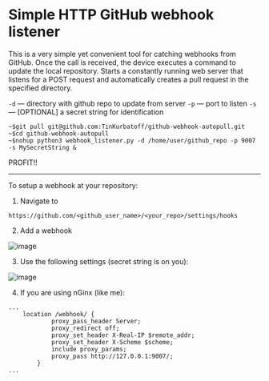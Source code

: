 # Simple HTTP GitHub webhook listener

This is a very simple yet convenient tool for catching webhooks from GitHub. Once the call is received, the device executes a command to update the local repository.
Starts a constantly running web server that listens for a POST request and automatically creates a pull request in the specified directory.

`-d` — directory with github repo to update from server
`-p` — port to listen
`-s` — [OPTIONAL] a secret string for identification

```
~$git pull git@github.com:TinKurbatoff/github-webhook-autopull.git
~$cd github-webhook-autopull 
~$nohup python3 webhook_listener.py -d /home/user/github_repo -p 9007 -s MySecretString &
```

PROFIT!!

----

To setup a webhook at your repository:

1. Navigate to 

`https://github.com/<github_user_name>/<your_repo>/settings/hooks`

2. Add a webhook

![image](https://user-images.githubusercontent.com/48193889/157140887-e497ef77-bc38-4aec-937a-7272751ba0a4.png)


3. Use the following settings (secret string is on you):

![image](https://user-images.githubusercontent.com/48193889/157140624-366fa886-e046-4835-97f9-e4dfa768687e.png)

4. If you are using nGinx (like me):

```
...
    location /webhook/ {
            proxy_pass_header Server;
            proxy_redirect off;
            proxy_set_header X-Real-IP $remote_addr;
            proxy_set_header X-Scheme $scheme;
            include proxy_params;
            proxy_pass http://127.0.0.1:9007/;    
        }
...
```
